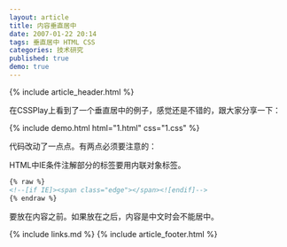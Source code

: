 ```yaml
---
layout: article
title: 内容垂直居中
date: 2007-01-22 20:14
tags: 垂直居中 HTML CSS
categories: 技术研究
published: true
demo: true
---
```


{% include article_header.html %}

在CSSPlay上看到了一个垂直居中的例子，感觉还是不错的，跟大家分享一下：

{% include demo.html html="1.html" css="1.css" %}

代码改动了一点点。有两点必须要注意的：

HTML中IE条件注解部分的标签要用内联对象标签。

```html
{% raw %}
<!--[if IE]><span class="edge"></span><![endif]-->
{% endraw %}
```

要放在内容之前。如果放在之后，内容是中文时会不能居中。

{% include links.md %}
{% include article_footer.html %}
